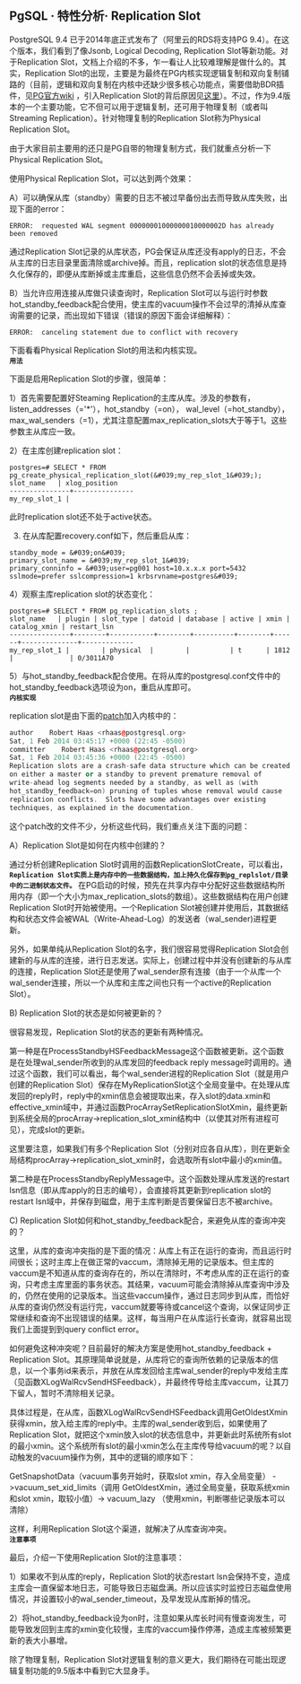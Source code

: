 ## PgSQL · 特性分析· Replication Slot


PostgreSQL 9.4 已于2014年底正式发布了（阿里云的RDS将支持PG 9.4）。在这个版本，我们看到了像Jsonb, Logical Decoding, Replication Slot等新功能。对于Replication Slot，文档上介绍的不多，乍一看让人比较难理解是做什么的。其实，Replication Slot的出现，主要是为最终在PG内核实现逻辑复制和双向复制铺路的（目前，逻辑和双向复制在内核中还缺少很多核心功能点，需要借助BDR插件，见[PG官方wiki][0] ，引入Replication Slot的背后原因见[这里][1]）。不过，作为9.4版本的一个主要功能，它不但可以用于逻辑复制，还可用于物理复制（或者叫Streaming Replication）。针对物理复制的Replication Slot称为Physical Replication Slot。  


由于大家目前主要用的还只是PG自带的物理复制方式，我们就重点分析一下Physical Replication Slot。  


使用Physical Replication Slot，可以达到两个效果：  


A）可以确保从库（standby）需要的日志不被过早备份出去而导致从库失败，出现下面的error：  

```LANG
ERROR:  requested WAL segment 00000001000000010000002D has already been removed

```


通过Replication Slot记录的从库状态，PG会保证从库还没有apply的日志，不会从主库的日志目录里面清除或archive掉。而且，replication slot的状态信息是持久化保存的，即便从库断掉或主库重启，这些信息仍然不会丢掉或失效。  


B）当允许应用连接从库做只读查询时，Replication Slot可以与运行时参数hot_standby_feedback配合使用，使主库的vacuum操作不会过早的清掉从库查询需要的记录，而出现如下错误（错误的原因下面会详细解释）：  

```LANG
ERROR:  canceling statement due to conflict with recovery

```


下面看看Physical Replication Slot的用法和内核实现。   **`用法`**   


下面是启用Replication Slot的步骤，很简单：  


1）首先需要配置好Steaming Replication的主库从库。涉及的参数有，listen_addresses（='*'），hot_standby（=on）， wal_level（=hot_standby），max_wal_senders（=1），尤其注意配置max_replication_slots大于等于1。这些参数主从库应一致。  


2）在主库创建replication slot：  

```LANG
postgres=# SELECT * FROM pg_create_physical_replication_slot(&#039;my_rep_slot_1&#039;);
slot_name   | xlog_position
---------------+---------------
my_rep_slot_1 |

```


此时replication slot还不处于active状态。  


3) 在从库配置recovery.conf如下，然后重启从库：  

```LANG
standby_mode = &#039;on&#039;
primary_slot_name = &#039;my_rep_slot_1&#039;
primary_conninfo = &#039;user=pg001 host=10.x.x.x port=5432 sslmode=prefer sslcompression=1 krbsrvname=postgres&#039;

```


4）观察主库replication slot的状态变化：  

```LANG
postgres=# SELECT * FROM pg_replication_slots ;
slot_name   | plugin | slot_type | datoid | database | active | xmin | catalog_xmin | restart_lsn
---------------+--------+-----------+--------+----------+--------+------+--------------+-------------
my_rep_slot_1 |        | physical  |        |          | t      | 1812 |              | 0/3011A70

```


5）与hot_standby_feedback配合使用。在将从库的postgresql.conf文件中的hot_standby_feedback选项设为on，重启从库即可。   **`内核实现`**   


replication slot是由下面的[patch][2]加入内核中的：  

```cpp
author    Robert Haas <rhaas@postgresql.org>  
Sat, 1 Feb 2014 03:45:17 +0000 (22:45 -0500)
committer    Robert Haas <rhaas@postgresql.org>  
Sat, 1 Feb 2014 03:45:36 +0000 (22:45 -0500)
Replication slots are a crash-safe data structure which can be created
on either a master or a standby to prevent premature removal of
write-ahead log segments needed by a standby, as well as (with
hot_standby_feedback=on) pruning of tuples whose removal would cause
replication conflicts.  Slots have some advantages over existing
techniques, as explained in the documentation.

```


这个patch改的文件不少，分析这些代码，我们重点关注下面的问题：  


A）Replication Slot是如何在内核中创建的？  


通过分析创建Replication Slot时调用的函数ReplicationSlotCreate，可以看出， **`Replication Slot实质上是内存中的一些数据结构，加上持久化保存到pg_replslot/目录中的二进制状态文件。`** 在PG启动的时候，预先在共享内存中分配好这些数据结构所用内存（即一个大小为max_replication_slots的数组）。这些数据结构在用户创建Replication Slot时开始被使用。一个Replication Slot被创建并使用后，其数据结构和状态文件会被WAL（Write-Ahead-Log）的发送者（wal_sender)进程更新。  


另外，如果单纯从Replication Slot的名字，我们很容易觉得Replication Slot会创建新的与从库的连接，进行日志发送。实际上，创建过程中并没有创建新的与从库的连接，Replication Slot还是使用了wal_sender原有连接（由于一个从库一个wal_sender连接，所以一个从库和主库之间也只有一个active的Replication Slot）。  


B) Replication Slot的状态是如何被更新的？  


很容易发现，Replication Slot的状态的更新有两种情况。  


第一种是在ProcessStandbyHSFeedbackMessage这个函数被更新。这个函数是在处理wal_sender所收到的从库发回的feedback reply message时调用的。通过这个函数，我们可以看出，每个wal_sender进程的Replication Slot（就是用户创建的Replication Slot）保存在MyReplicationSlot这个全局变量中。在处理从库发回的reply时，reply中的xmin信息会被提取出来，存入slot的data.xmin和effective_xmin域中，并通过函数ProcArraySetReplicationSlotXmin，最终更新到系统全局的procArray->replication_slot_xmin结构中（以使其对所有进程可见），完成slot的更新。  


这里要注意，如果我们有多个Replication Slot（分别对应各自从库），则在更新全局结构procArray->replication_slot_xmin时，会选取所有slot中最小的xmin值。  


第二种是在ProcessStandbyReplyMessage中。这个函数处理从库发送的restart lsn信息（即从库apply的日志的编号），会直接将其更新到replication slot的restart lsn域中，并保存到磁盘，用于主库判断是否要保留日志不被archive。  


C) Replication Slot如何和hot_standby_feedback配合，来避免从库的查询冲突的？  


这里，从库的查询冲突指的是下面的情况：从库上有正在运行的查询，而且运行时间很长；这时主库上在做正常的vaccum，清除掉无用的记录版本。但主库的vaccum是不知道从库的查询存在的，所以在清除时，不考虑从库的正在运行的查询，只考虑主库里面的事务状态。其结果，vacuum可能会清除掉从库查询中涉及的，仍然在使用的记录版本。当这些vaccum操作，通过日志同步到从库，而恰好从库的查询仍然没有运行完，vaccum就要等待或cancel这个查询，以保证同步正常继续和查询不出现错误的结果。这样，每当用户在从库运行长查询，就容易出现我们上面提到到query conflict error。  


如何避免这种冲突呢？目前最好的解决方案是使用hot_standby_feedback + Replication Slot。其原理简单说就是，从库将它的查询所依赖的记录版本的信息，以一个事务id来表示，并放在从库发回给主库wal_sender的reply中发给主库（见函数XLogWalRcvSendHSFeedback），并最终传导给主库vaccum，让其刀下留人，暂时不清除相关记录。  


具体过程是，在从库，函数XLogWalRcvSendHSFeedback调用GetOldestXmin获得xmin，放入给主库的reply中。主库的wal_sender收到后，如果使用了Replication Slot，就把这个xmin放入slot的状态信息中，并更新此时系统所有slot的最小xmin。这个系统所有slot的最小xmin怎么在主库传导给vacuum的呢？以自动触发的vacuum操作为例，其中的逻辑的顺序如下：  


GetSnapshotData（vacuum事务开始时，获取slot xmin，存入全局变量） ->vacuum_set_xid_limits（调用 GetOldestXmin，通过全局变量，获取系统xmin和slot xmin，取较小值）-> vacuum_lazy （使用xmin，判断哪些记录版本可以清除）  


这样，利用Replication Slot这个渠道，就解决了从库查询冲突。   **`注意事项`**   


最后，介绍一下使用Replication Slot的注意事项：  


1）如果收不到从库的reply，Replication Slot的状态restart lsn会保持不变，造成主库会一直保留本地日志，可能导致日志磁盘满。所以应该实时监控日志磁盘使用情况，并设置较小的wal_sender_timeout，及早发现从库断掉的情况。  


2）将hot_standby_feedback设为on时，注意如果从库长时间有慢查询发生，可能导致发回到主库的xmin变化较慢，主库的vaccum操作停滞，造成主库被频繁更新的表大小暴增。  


除了物理复制，Replication Slot对逻辑复制的意义更大，我们期待在可能出现逻辑复制功能的9.5版本中看到它大显身手。  


[0]: https://wiki.postgresql.org/wiki/BDR_Project
[1]: http://blog.2ndquadrant.com/postgresql-9-4-slots/
[2]: http://git.postgresql.org/gitweb/?p=postgresql.git;a=commit;h=858ec11858a914d4c380971985709b6d6b7dd6fc